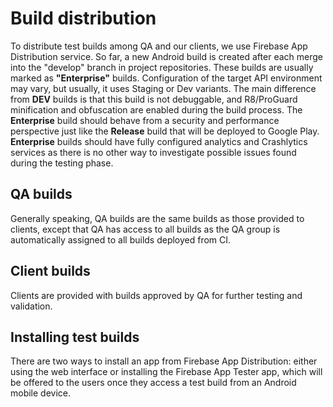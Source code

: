 # Build distribution

To distribute test builds among QA and our clients, we use Firebase App Distribution service. So far, a new Android build is created after each merge into the "develop" branch in project repositories. These builds are usually marked as **"Enterprise"** builds. Configuration of the target API environment may vary, but usually, it uses Staging or Dev variants. The main difference from **DEV** builds is that this build is not debuggable, and R8/ProGuard minification and obfuscation are enabled during the build process. The **Enterprise** build should behave from a security and performance perspective just like the **Release** build that will be deployed to Google Play. **Enterprise** builds should have fully configured analytics and Crashlytics services as there is no other way to investigate possible issues found during the testing phase.

## QA builds

Generally speaking, QA builds are the same builds as those provided to clients, except that QA has access to all builds as the QA group is automatically assigned to all builds deployed from CI.

## Client builds

Clients are provided with builds approved by QA for further testing and validation.

## Installing test builds

There are two ways to install an app from Firebase App Distribution: either using the web interface or installing the Firebase App Tester app, which will be offered to the users once they access a test build from an Android mobile device.
